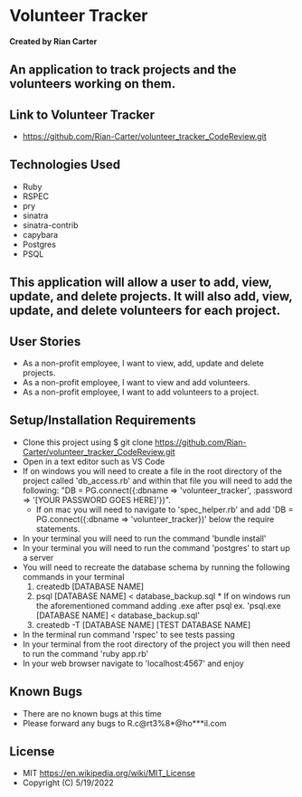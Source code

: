 # Volunteer Tracker

#### Created by Rian Carter

## An application to track projects and the volunteers working on them.

## Link to Volunteer Tracker

* https://github.com/Rian-Carter/volunteer_tracker_CodeReview.git

## Technologies Used

* Ruby
* RSPEC
* pry
* sinatra
* sinatra-contrib
* capybara
* Postgres
* PSQL

## This application will allow a user to add, view, update, and delete projects. It will also add, view, update, and delete volunteers for each project.

## User Stories

* As a non-profit employee, I want to view, add, update and delete projects.
* As a non-profit employee, I want to view and add volunteers.
* As a non-profit employee, I want to add volunteers to a project.

## Setup/Installation Requirements

* Clone this project using $ git clone https://github.com/Rian-Carter/volunteer_tracker_CodeReview.git
* Open in a text editor such as VS Code
* If on windows you will need to create a file in the root directory of the project called 'db_access.rb' and within that file you will need to add the following: "DB = PG.connect({:dbname => 'volunteer_tracker', :password => '[YOUR PASSWORD GOES HERE]'})".
  * If on mac you will need to navigate to 'spec_helper.rb' and add 'DB = PG.connect({:dbname => 'volunteer_tracker})' below the require statements.
* In your terminal you will need to run the command 'bundle install'
* In your terminal you will need to run the command 'postgres' to start up a server
* You will need to recreate the database schema by running the following commands in your terminal 
    1. createdb [DATABASE NAME]
    2. psql [DATABASE NAME] < database_backup.sql
      * If on windows run the aforementioned command adding .exe after psql ex. 'psql.exe [DATABASE NAME] < database_backup.sql'
    3. createdb -T [DATABASE NAME] [TEST DATABASE NAME]
* In the terminal run command 'rspec' to see tests passing
* In your terminal from the root directory of the project you will then need to run the command 'ruby app.rb'
* In your web browser navigate to 'localhost:4567' and enjoy


## Known Bugs

* There are no known bugs at this time
* Please forward any bugs to R.c@rt3%8*@ho***il.com

## License

* MIT https://en.wikipedia.org/wiki/MIT_License
* Copyright (C) 5/19/2022